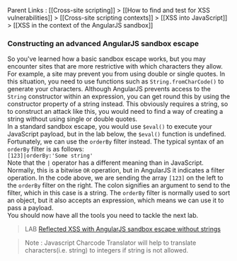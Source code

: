 Parent Links : [[Cross-site scripting]] > [[How to find and test for XSS vulnerabilities]] > [[Cross-site scripting contexts]] > [[XSS into JavaScript]] > [[XSS in the context of the AngularJS sandbox]]     

### Constructing an advanced AngularJS sandbox escape
  
So you've learned how a basic sandbox escape works, but you may encounter sites that are more restrictive with which characters they allow. For example, a site may prevent you from using double or single quotes. In this situation, you need to use functions such as `String.fromCharCode()` to generate your characters. Although AngularJS prevents access to the `String` constructor within an expression, you can get round this by using the constructor property of a string instead. This obviously requires a string, so to construct an attack like this, you would need to find a way of creating a string without using single or double quotes.  
In a standard sandbox escape, you would use `$eval()` to execute your JavaScript payload, but in the lab below, the `$eval()` function is undefined. Fortunately, we can use the `orderBy` filter instead. The typical syntax of an `orderBy` filter is as follows:  
`[123]|orderBy:'Some string'`  
Note that the `|` operator has a different meaning than in JavaScript. Normally, this is a bitwise `OR` operation, but in AngularJS it indicates a filter operation. In the code above, we are sending the array `[123]` on the left to the `orderBy` filter on the right. The colon signifies an argument to send to the filter, which in this case is a string. The `orderBy` filter is normally used to sort an object, but it also accepts an expression, which means we can use it to pass a payload.  
You should now have all the tools you need to tackle the next lab.  
  
  
>LAB [Reflected XSS with AngularJS sandbox escape without strings](https://portswigger.net/web-security/cross-site-scripting/contexts/angularjs-sandbox/lab-angular-sandbox-escape-without-strings)  
  
>Note : Javascript Charcode Translator will help to translate characters(i.e. string) to integers if string is not allowed.